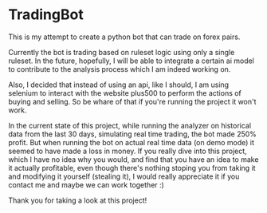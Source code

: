 # TradingBot
This is my attempt to create a python bot that can trade on forex pairs.

Currently the bot is trading based on ruleset logic using only a single ruleset. In the future, hopefully, I will be able to integrate a certain ai 
model to contribute to the analysis process which I am indeed working on.

Also, I decided that instead of using an api, like I should, I am using selenium to interact with the website plus500 to perform the actions of buying
and selling. So be whare of that if you're running the project it won't work.

In the current state of this project, while running the analyzer on historical data from the last 30 days, simulating real time trading, the bot made
250% profit. But when running the bot on actual real time data (on demo mode) it seemed to have made a loss in money.
If you really dive into this project, which I have no idea why you would, and find that you have an idea to make it actually profitable, even though
there's nothing stoping you from taking it and modifying it yourself (stealing it), I would really appreciate it if you contact me and maybe 
we can work together :)

Thank you for taking a look at this project!
